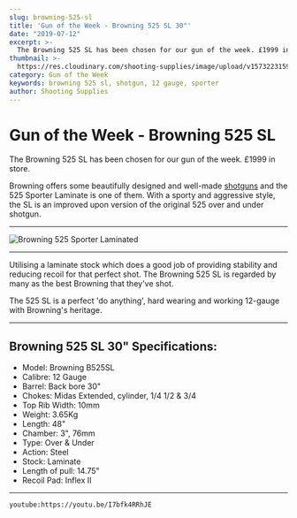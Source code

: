 ```yaml
---
slug: browning-525-sl
title: 'Gun of the Week - Browning 525 SL 30"'
date: "2019-07-12"
excerpt: >-
  The Browning 525 SL has been chosen for our gun of the week. £1999 in store.
thumbnail: >-
  https://res.cloudinary.com/shooting-supplies/image/upload/v1573223159/guns/B525-SPORTER-LAMINATED-ADJ_1_wokvdy_heq12o.jpg
category: Gun of the Week
keywords: browning 525 sl, shotgun, 12 gauge, sporter
author: Shooting Supplies
---
```


# **Gun of the Week - Browning 525 SL**

The Browning 525 SL has been chosen for our gun of the week. £1999 in store.

Browning offers some beautifully designed and well-made [shotguns](https://shootingsuppliesltd.co.uk/shotguns/) and the 525 Sporter Laminate is one of them. With a sporty and aggressive style, the SL is an improved upon version of the original 525 over and under shotgun.

****

![Browning 525 Sporter Laminated](https://res.cloudinary.com/shooting-supplies/image/upload/v1573223159/guns/B525-SPORTER-LAMINATED-ADJ_1_wokvdy_heq12o.jpg)

****


Utilising a laminate stock which does a good job of providing stability and reducing recoil for that perfect shot. The Browning 525 SL is regarded by many as the best Browning that they've shot.

The 525 SL is a perfect 'do anything', hard wearing and working 12-gauge with Browning's heritage.

****

## Browning 525 SL 30" Specifications:

- Model: Browning B525SL
- Calibre: 12 Gauge
- Barrel: Back bore 30"
- Chokes: Midas Extended, cylinder, 1/4 1/2 & 3/4
- Top Rib Width: 10mm
- Weight: 3.65Kg
- Length: 48"
- Chamber: 3", 76mm
- Type: Over & Under
- Action: Steel
- Stock: Laminate
- Length of pull: 14.75"
- Recoil Pad: Inflex II




****

`youtube:https://youtu.be/I7bfk4RRhJE`
